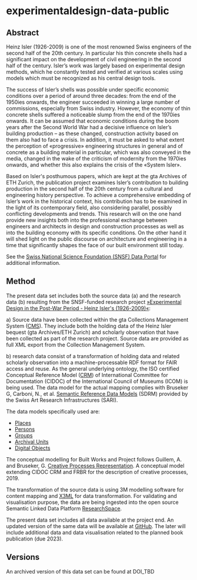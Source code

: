# experimentaldesign-data-public
 
## Abstract
Heinz Isler (1926-2009) is one of the most renowned Swiss engineers of the second half of the 20th century. In particular his thin concrete shells had a significant impact on the development of civil engineering in the second half of the century. Isler’s work was largely based on experimental design methods, which he constantly tested and verified at various scales using models which must be recognized as his central design tools.

The success of  Isler’s shells was possible under specific economic conditions over a period of around three decades: from the end of the 1950ies onwards, the engineer succeeded in winning a large number of commissions, especially from Swiss industry. However, the economy of thin concrete shells suffered a noticeable slump from the end of the 1970ies onwards. It can be assumed that economic conditions during the boom years after the Second World War had a decisive influence on Isler’s building production – as these changed, construction activity based on them also had to face a crisis. In addition, it must be asked to what extent the perception of «progressive» engineering structures in general and of concrete as a building material in particular, which was also conveyed in the media, changed in the wake of the criticism of modernity from the 1970ies onwards, and whether this also explains the crisis of the «System Isler».

Based on Isler's posthumous papers, which are kept at the gta Archives of ETH Zurich, the publication project examines Isler’s contribution to building production in the second half of the 20th century from a cultural and engineering history perspective. To achieve a comprehensive embedding of Isler’s work in the historical context, his contribution has to be examined in the light of its contemporary field, also considering parallel, possibly conflicting developments and trends. This research will on the one hand provide new insights both into the professional exchange between engineers and architects in design and construction processes as well as into the building economy with its specific conditions. On the other hand it will shed light on the public discourse on architecture and engineering in a time that significantly shapes the face of our built environment still today.

See the [Swiss National Science Foundation (SNSF) Data Portal](https://data.snf.ch/grants/grant/179095) for additional information. 
 
## Method
The present data set includes both the source data (a) and the research data (b) resulting from the SNSF-funded research project [»Experimental Design in the Post-War Period - Heinz Isler's (1926-2009)«](https://data.snf.ch/grants/grant/179095): 
	
a) Source data have been collected within the gta Collections Management System ([CMS](https://collections.gta.arch.ethz.ch/)). They include both the holding data of the Heinz Isler bequest (gta Archives/ETH Zurich) and scholarly observation  that have been collected as part of the research project. Source data are provided as full XML export from the Collection Management System. 

b) research data consist of a transformation of holding data and related scholarly observation into a machine-processable RDF format for FAIR access and reuse. As the general underlying ontology, the ISO certified Conceptual Reference Model ([CRM](https://www.cidoc-crm.org/)) of International Committee for Documentation (CIDOC) of the International Council of Museums (ICOM) is being used. The data model for the actual mapping complies with Bruseker G, Carboni, N., et al. [Semantic Reference Data Models](https://docs.swissartresearch.net/) (SDRM) provided by the Swiss Art Research Infrastructures (SARI). 

The data models specifically used are: 
- [Places](https://docs.swissartresearch.net/et/place/)
- [Persons](https://docs.swissartresearch.net/et/persons/)
- [Groups](https://docs.swissartresearch.net/et/group/)
- [Archival Units](https://docs.swissartresearch.net/et/archival/)
- [Digital Objects](https://docs.swissartresearch.net/et/do/)

The conceptual modelling for Built Works and Project follows Guillem, A. and Bruseker, G. [Creative Processes Representation](https://github.com/Habennin/crmcpr). A conceptual model extending CIDOC CRM and FRBR for the description of creative processes, 2019. 

The transformation of the source data is using 3M modelling software for content mapping and [X3ML](https://www.ics.forth.gr/isl/x3ml-toolkit) for data transformation. For validating and visualisation purpose, the data are being ingested into the open source Semantic Linked Data Platform [ResearchSpace](https://github.com/researchspace/researchspace). 

The present data set includes all data available at the project end. An updated version of the same data will be available at [GitHub](https://github.com/gtadigital/experimentaldesign-data-public). The later will include additional data and data visualisation related to the planned book publication (due 2023).     

## Versions
An archived version of this data set can be found at DOI_TBD 
